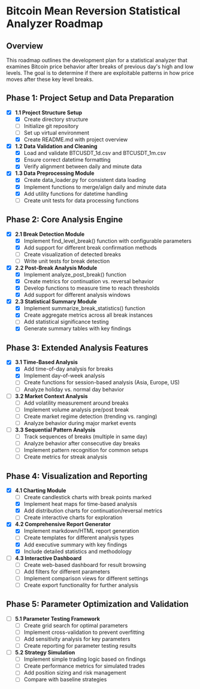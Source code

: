 # Bitcoin Mean Reversion Statistical Analyzer Roadmap

## Overview
This roadmap outlines the development plan for a statistical analyzer that examines Bitcoin price behavior after breaks of previous day's high and low levels. The goal is to determine if there are exploitable patterns in how price moves after these key level breaks.

## Phase 1: Project Setup and Data Preparation
- [x] **1.1 Project Structure Setup**
  - [x] Create directory structure
  - [ ] Initialize git repository
  - [ ] Set up virtual environment
  - [x] Create README.md with project overview

- [x] **1.2 Data Validation and Cleaning**
  - [x] Load and validate BTCUSDT_1d.csv and BTCUSDT_1m.csv
  - [x] Ensure correct datetime formatting
  - [x] Verify alignment between daily and minute data

- [x] **1.3 Data Preprocessing Module**
  - [x] Create data_loader.py for consistent data loading
  - [x] Implement functions to merge/align daily and minute data
  - [x] Add utility functions for datetime handling
  - [ ] Create unit tests for data processing functions

## Phase 2: Core Analysis Engine
- [x] **2.1 Break Detection Module**
  - [x] Implement find_level_break() function with configurable parameters
  - [x] Add support for different break confirmation methods
  - [ ] Create visualization of detected breaks
  - [ ] Write unit tests for break detection

- [x] **2.2 Post-Break Analysis Module**
  - [x] Implement analyze_post_break() function
  - [x] Create metrics for continuation vs. reversal behavior
  - [x] Develop functions to measure time to reach thresholds
  - [x] Add support for different analysis windows

- [x] **2.3 Statistical Summary Module**
  - [x] Implement summarize_break_statistics() function
  - [x] Create aggregate metrics across all break instances
  - [ ] Add statistical significance testing
  - [x] Generate summary tables with key findings

## Phase 3: Extended Analysis Features
- [x] **3.1 Time-Based Analysis**
  - [x] Add time-of-day analysis for breaks
  - [x] Implement day-of-week analysis
  - [ ] Create functions for session-based analysis (Asia, Europe, US)
  - [ ] Analyze holiday vs. normal day behavior

- [ ] **3.2 Market Context Analysis**
  - [ ] Add volatility measurement around breaks
  - [ ] Implement volume analysis pre/post break
  - [ ] Create market regime detection (trending vs. ranging)
  - [ ] Analyze behavior during major market events

- [ ] **3.3 Sequential Pattern Analysis**
  - [ ] Track sequences of breaks (multiple in same day)
  - [ ] Analyze behavior after consecutive day breaks
  - [ ] Implement pattern recognition for common setups
  - [ ] Create metrics for streak analysis

## Phase 4: Visualization and Reporting
- [x] **4.1 Charting Module**
  - [ ] Create candlestick charts with break points marked
  - [x] Implement heat maps for time-based analysis
  - [x] Add distribution charts for continuation/reversal metrics
  - [ ] Create interactive charts for exploration

- [x] **4.2 Comprehensive Report Generator**
  - [x] Implement markdown/HTML report generation
  - [ ] Create templates for different analysis types
  - [x] Add executive summary with key findings
  - [x] Include detailed statistics and methodology

- [ ] **4.3 Interactive Dashboard**
  - [ ] Create web-based dashboard for result browsing
  - [ ] Add filters for different parameters
  - [ ] Implement comparison views for different settings
  - [ ] Create export functionality for further analysis

## Phase 5: Parameter Optimization and Validation
- [ ] **5.1 Parameter Testing Framework**
  - [ ] Create grid search for optimal parameters
  - [ ] Implement cross-validation to prevent overfitting
  - [ ] Add sensitivity analysis for key parameters
  - [ ] Create reporting for parameter testing results

- [ ] **5.2 Strategy Simulation**
  - [ ] Implement simple trading logic based on findings
  - [ ] Create performance metrics for simulated trades
  - [ ] Add position sizing and risk management
  - [ ] Compare with baseline strategies
